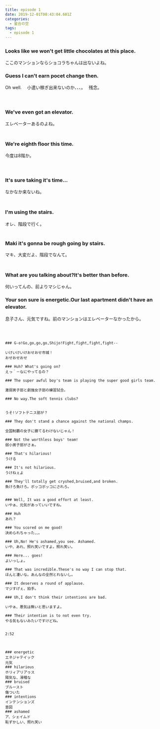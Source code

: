 ```yaml
---
title: episode 1
date: 2019-12-01T00:43:04.601Z
categories:
  - 星合の空
tags:
  - episode 1
---
```

 
### Looks like we won't get little chocolates at this place.　　
ここのマンションならショコラちゃんは出ないよね。  

### Guess I can't earn pocet change then.   
Oh well.　
小遣い稼ぎ出来ないのか、、、。　
残念。　　

　

### We've even got an elevator.　
エレベーターあるのよね。   
　
　　
### We're eighth floor this time.　
今度は8階か。   

　
### It's sure taking it's time...　
なかなか来ないね。   
　

### I'm using the stairs.　
オレ、階段で行く。   
　
　
### Maki it's gonna be rough going by stairs.
マキ、大変だよ、階段でなんて。   
　　
### What are you talking about?It's better than before.　　　　

何いってんの、前よりマシじゃん。   

### Your son sure is energetic.Our last apartment didn't have an elevator.　　

息子さん、元気ですね。前のマンションはエレベーターなかったから。       

　　

~~~~

### G-o!Go,go,go,go,Shijo!Fight,fight,fight,fight--   

いけいけいけおせおせ市城！ 
おせおせおせ   

### Huh? What's going on?
えっ＾－なにやってるの？

### The super awful boy's team is playing the super good girls team. 

激弱男子部と劇強女子部の練習試合。
   
### No way.The soft tennis clubs?   
  

うそ!ソフトテニス部が？   

### They don't stand a chance against the national champs.   

全国制覇の女子に勝てるわけないじゃん！   

### Not the worthless boys' team!   
弱小男子部がさぁ。   

### That's hilarious!   
うける   

### It's not hilarious.   
うけねぇよ   

### They'll totally get cryshed,bruised,and broken.  
負けろ負けろ。ボッコボッコにされろ。    
 

### Well, It was a good effort at least.   
いやぁ、元気があっていいですね。  

### Huh   
あれ？   

### You scored on me good!   
決められちゃった、、。   

### Uh,No! He's ashamed,you see. Ashamed.   
いや、あれ、照れ笑いですよ。照れ笑い。   

### Here... goes!   
よいっしょ。   

### That was incredible.These's no way I can stop that.   
ほんと凄いな。あんなの全然とれないし。   

### It deserves a round of applause.   
マジすげぇ、拍手。   

### Uh,I don't think their intentions are bad.   

いやぁ、悪気は無いと思いますよ。   

### Their intention is to not even try.  
やる気もないみたいですけどね。   
 

2:52



### energetic　　
エネジャテイック    　　
元気
### hilarious   
ホリィアリアゥス   
陽気な、滑稽な
### bruised
ブルースト
傷ついた
### intentions 
インテンションズ   
意図   
### ashamed
ア、シェイムド   
恥ずかしい、照れ笑い


　　
